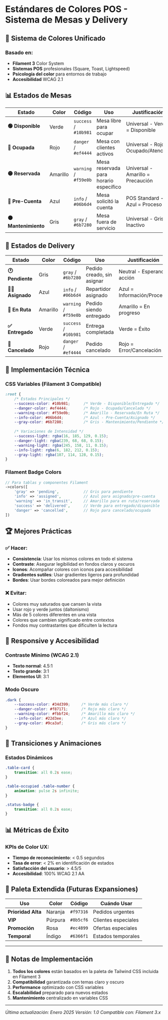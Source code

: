 # Estándares de Colores POS - Sistema de Mesas y Delivery

## 🎨 Sistema de Colores Unificado

### Basado en:
- **Filament 3** Color System
- **Sistemas POS** profesionales (Square, Toast, Lightspeed)
- **Psicología del color** para entornos de trabajo
- **Accesibilidad** WCAG 2.1

## 📊 Estados de Mesas

| Estado | Color | Código | Uso | Justificación |
|--------|-------|--------|-----|---------------|
| **🟢 Disponible** | Verde | `success` / `#10b981` | Mesa libre para ocupar | Universal - Verde = Disponible |
| **🔴 Ocupada** | Rojo | `danger` / `#ef4444` | Mesa con clientes activos | Universal - Rojo = Ocupado/Atención |
| **🟡 Reservada** | Amarillo | `warning` / `#f59e0b` | Mesa reservada para horario específico | Universal - Amarillo = Precaución |
| **🔵 Pre-Cuenta** | Azul | `info` / `#06b6d4` | Mesa solicitó la cuenta | POS Standard - Azul = Proceso |
| **⚫ Mantenimiento** | Gris | `gray` / `#6b7280` | Mesa fuera de servicio | Universal - Gris = Inactivo |

## 🚚 Estados de Delivery

| Estado | Color | Código | Uso | Justificación |
|--------|-------|--------|-----|---------------|
| **🕐 Pendiente** | Gris | `gray` / `#6b7280` | Pedido creado, sin asignar | Neutral - Esperando acción |
| **👨‍💼 Asignado** | Azul | `info` / `#06b6d4` | Repartidor asignado | Azul = Información/Proceso |
| **🚛 En Ruta** | Amarillo | `warning` / `#f59e0b` | Pedido siendo entregado | Amarillo = En progreso |
| **✅ Entregado** | Verde | `success` / `#10b981` | Entrega completada | Verde = Éxito |
| **🚫 Cancelado** | Rojo | `danger` / `#ef4444` | Pedido cancelado | Rojo = Error/Cancelación |

## 🎯 Implementación Técnica

### CSS Variables (Filament 3 Compatible)
```css
:root {
    /* Estados Principales */
    --success-color: #10b981;      /* Verde - Disponible/Entregado */
    --danger-color: #ef4444;       /* Rojo - Ocupada/Cancelado */
    --warning-color: #f59e0b;      /* Amarillo - Reservada/En Ruta */
    --info-color: #06b6d4;         /* Azul - Pre-Cuenta/Asignado */
    --gray-color: #6b7280;         /* Gris - Mantenimiento/Pendiente */
    
    /* Variaciones de Intensidad */
    --success-light: rgba(16, 185, 129, 0.15);
    --danger-light: rgba(239, 68, 68, 0.15);
    --warning-light: rgba(245, 158, 11, 0.15);
    --info-light: rgba(6, 182, 212, 0.15);
    --gray-light: rgba(107, 114, 128, 0.15);
}
```

### Filament Badge Colors
```php
// Para tablas y componentes Filament
->colors([
    'gray' => 'pending',           // Gris para pendiente
    'info' => 'assigned',          // Azul para asignado/pre-cuenta
    'warning' => 'in_transit',     // Amarillo para en ruta/reservada
    'success' => 'delivered',      // Verde para entregado/disponible
    'danger' => 'cancelled',       // Rojo para cancelado/ocupada
])
```

## 🏆 Mejores Prácticas

### ✅ Hacer:
- **Consistencia**: Usar los mismos colores en todo el sistema
- **Contraste**: Asegurar legibilidad en fondos claros y oscuros
- **Iconos**: Acompañar colores con iconos para accesibilidad
- **Gradientes sutiles**: Usar gradientes ligeros para profundidad
- **Bordes**: Usar bordes coloreados para mejor definición

### ❌ Evitar:
- Colores muy saturados que cansen la vista
- Usar rojo y verde juntos (daltonismo)
- Más de 5 colores diferentes en una vista
- Colores que cambien significado entre contextos
- Fondos muy contrastantes que dificulten la lectura

## 📱 Responsive y Accesibilidad

### Contraste Mínimo (WCAG 2.1)
- **Texto normal**: 4.5:1
- **Texto grande**: 3:1
- **Elementos UI**: 3:1

### Modo Oscuro
```css
.dark {
    --success-color: #34d399;     /* Verde más claro */
    --danger-color: #f87171;      /* Rojo más claro */
    --warning-color: #fbbf24;     /* Amarillo más claro */
    --info-color: #22d3ee;        /* Azul más claro */
    --gray-color: #9ca3af;        /* Gris más claro */
}
```

## 🔄 Transiciones y Animaciones

### Estados Dinámicos
```css
.table-card {
    transition: all 0.2s ease;
}

.table-occupied .table-number {
    animation: pulse 2s infinite;
}

.status-badge {
    transition: all 0.2s ease;
}
```

## 📊 Métricas de Éxito

### KPIs de Color UX:
- **Tiempo de reconocimiento**: < 0.5 segundos
- **Tasa de error**: < 2% en identificación de estados
- **Satisfacción del usuario**: > 4.5/5
- **Accesibilidad**: 100% WCAG 2.1 AA

## 🎨 Paleta Extendida (Futuras Expansiones)

| Uso | Color | Código | Cuándo Usar |
|-----|-------|--------|-------------|
| **Prioridad Alta** | Naranja | `#f97316` | Pedidos urgentes |
| **VIP** | Púrpura | `#8b5cf6` | Clientes especiales |
| **Promoción** | Rosa | `#ec4899` | Ofertas especiales |
| **Temporal** | Índigo | `#6366f1` | Estados temporales |

---

## 📝 Notas de Implementación

1. **Todos los colores** están basados en la paleta de Tailwind CSS incluida en Filament 3
2. **Compatibilidad** garantizada con temas claro y oscuro
3. **Performance** optimizado con CSS variables
4. **Escalabilidad** preparado para nuevos estados
5. **Mantenimiento** centralizado en variables CSS

---

*Última actualización: Enero 2025*
*Versión: 1.0*
*Compatible con: Filament 3.x*